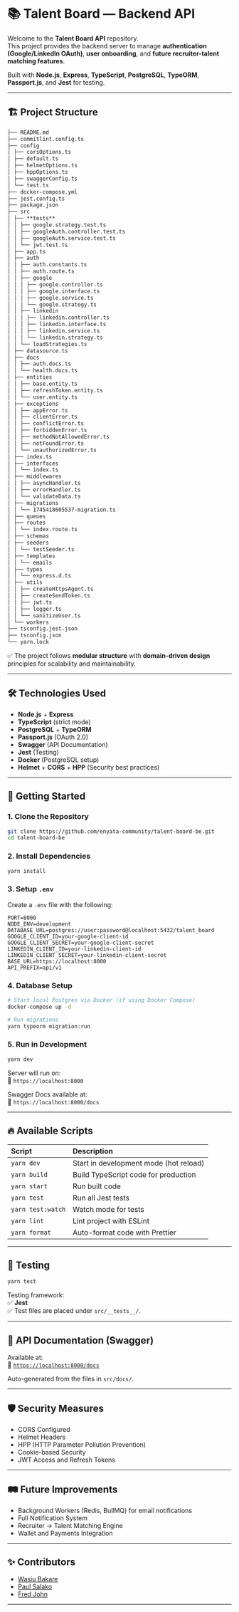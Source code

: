 # 📚 Talent Board — Backend API

Welcome to the **Talent Board API** repository.  
This project provides the backend server to manage **authentication (Google/LinkedIn OAuth)**, **user onboarding**, and **future recruiter-talent matching features**.

Built with **Node.js**, **Express**, **TypeScript**, **PostgreSQL**, **TypeORM**, **Passport.js**, and **Jest** for testing.

---

## 🏗️ Project Structure

```md
├── README.md
├── commitlint.config.ts
├── config
│ ├── corsOptions.ts
│ ├── default.ts
│ ├── helmetOptions.ts
│ ├── hppOptions.ts
│ ├── swaggerConfig.ts
│ └── test.ts
├── docker-compose.yml
├── jest.config.ts
├── package.json
├── src
│ ├── **tests**
│ │ ├── google.strategy.test.ts
│ │ ├── googleAuth.controller.test.ts
│ │ ├── googleAuth.service.test.ts
│ │ └── jwt.test.ts
│ ├── app.ts
│ ├── auth
│ │ ├── auth.constants.ts
│ │ ├── auth.route.ts
│ │ ├── google
│ │ │ ├── google.controller.ts
│ │ │ ├── google.interface.ts
│ │ │ ├── google.service.ts
│ │ │ └── google.strategy.ts
│ │ ├── linkedin
│ │ │ ├── linkedin.controller.ts
│ │ │ ├── linkedin.interface.ts
│ │ │ ├── linkedin.service.ts
│ │ │ └── linkedin.strategy.ts
│ │ └── loadStrategies.ts
│ ├── datasource.ts
│ ├── docs
│ │ ├── auth.docs.ts
│ │ └── health.docs.ts
│ ├── entities
│ │ ├── base.entity.ts
│ │ ├── refreshToken.entity.ts
│ │ └── user.entity.ts
│ ├── exceptions
│ │ ├── appError.ts
│ │ ├── clientError.ts
│ │ ├── conflictError.ts
│ │ ├── forbiddenError.ts
│ │ ├── methodNotAllowedError.ts
│ │ ├── notFoundError.ts
│ │ └── unauthorizedError.ts
│ ├── index.ts
│ ├── interfaces
│ │ └── index.ts
│ ├── middlewares
│ │ ├── asyncHandler.ts
│ │ ├── errorHandler.ts
│ │ └── validateData.ts
│ ├── migrations
│ │ └── 1745418605537-migration.ts
│ ├── queues
│ ├── routes
│ │ └── index.route.ts
│ ├── schemas
│ ├── seeders
│ │ └── testSeeder.ts
│ ├── templates
│ │ └── emails
│ ├── types
│ │ └── express.d.ts
│ ├── utils
│ │ ├── createHttpsAgent.ts
│ │ ├── createSendToken.ts
│ │ ├── jwt.ts
│ │ ├── logger.ts
│ │ └── sanitizeUser.ts
│ └── workers
├── tsconfig.jest.json
├── tsconfig.json
└── yarn.lock
```

✅ The project follows **modular structure** with **domain-driven design** principles for scalability and maintainability.

---

## 🛠️ Technologies Used

- **Node.js** + **Express**
- **TypeScript** (strict mode)
- **PostgreSQL** + **TypeORM**
- **Passport.js** (OAuth 2.0)
- **Swagger** (API Documentation)
- **Jest** (Testing)
- **Docker** (PostgreSQL setup)
- **Helmet** + **CORS** + **HPP** (Security best practices)

---

## 🚀 Getting Started

### 1. Clone the Repository

```bash
git clone https://github.com/enyata-community/talent-board-be.git
cd talent-board-be
```

### 2. Install Dependencies

```bash
yarn install
```

### 3. Setup `.env`

Create a `.env` file with the following:

```env
PORT=8000
NODE_ENV=development
DATABASE_URL=postgres://user:password@localhost:5432/talent_board
GOOGLE_CLIENT_ID=your-google-client-id
GOOGLE_CLIENT_SECRET=your-google-client-secret
LINKEDIN_CLIENT_ID=your-linkedin-client-id
LINKEDIN_CLIENT_SECRET=your-linkedin-client-secret
BASE_URL=https://localhost:8000
API_PREFIX=api/v1
```

### 4. Database Setup

```bash
# Start local Postgres via Docker (if using Docker Compose)
docker-compose up -d

# Run migrations
yarn typeorm migration:run
```

### 5. Run in Development

```bash
yarn dev
```

Server will run on:  
🔗 `https://localhost:8000`

Swagger Docs available at:  
📄 `https://localhost:8000/docs`

---

## 🔥 Available Scripts

| Script            | Description                            |
| :---------------- | :------------------------------------- |
| `yarn dev`        | Start in development mode (hot reload) |
| `yarn build`      | Build TypeScript code for production   |
| `yarn start`      | Run built code                         |
| `yarn test`       | Run all Jest tests                     |
| `yarn test:watch` | Watch mode for tests                   |
| `yarn lint`       | Lint project with ESLint               |
| `yarn format`     | Auto-format code with Prettier         |

---

## 🧪 Testing

```bash
yarn test
```

Testing framework:  
✅ **Jest**  
✅ Test files are placed under `src/__tests__/`.

---

## 📄 API Documentation (Swagger)

Available at:  
🔗 [`https://localhost:8000/docs`](https://localhost:8000/docs)

Auto-generated from the files in `src/docs/`.

---

## 🛡️ Security Measures

- CORS Configured
- Helmet Headers
- HPP (HTTP Parameter Pollution Prevention)
- Cookie-based Security
- JWT Access and Refresh Tokens

---

## 🛤️ Future Improvements

- Background Workers (Redis, BullMQ) for email notifications
- Full Notification System
- Recruiter → Talent Matching Engine
- Wallet and Payments Integration

---

## ✨ Contributors

- [Wasiu Bakare](https://github.com/AdeGneus)
- [Paul Salako](https://github.com/PaulMarv)
- [Fred John](https://github.com/jeanvjean)

---
